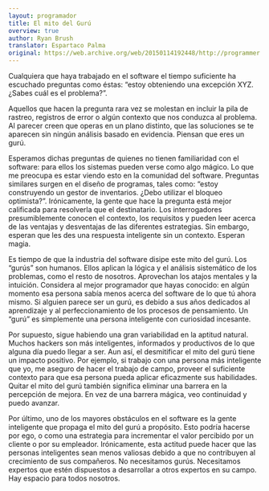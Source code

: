 ```yaml
---
layout: programador
title: El mito del Gurú
overview: true
author: Ryan Brush
translator: Espartaco Palma
original: https://web.archive.org/web/20150114192448/http://programmer.97things.oreilly.com/wiki/index.php/The_Guru_Myth
---
```


Cualquiera que haya trabajado en el software el tiempo suficiente ha
escuchado preguntas como éstas: “estoy obteniendo una excepción XYZ.
¿Sabes cuál es el problema?”.

Aquellos que hacen la pregunta rara vez se molestan en incluir la pila
de rastreo, registros de error o algún contexto que nos conduzca al
problema. Al parecer creen que operas en un plano distinto, que las
soluciones se te aparecen sin ningún análisis basado en evidencia.
Piensan que eres un gurú.

Esperamos dichas preguntas de quienes no tienen familiaridad con el
software: para ellos los sistemas pueden verse como algo mágico. Lo que
me preocupa es estar viendo esto en la comunidad del software. Preguntas
similares surgen en el diseño de programas, tales como: “estoy
construyendo un gestor de inventarios. ¿Debo utilizar el bloqueo
optimista?”. Irónicamente, la gente que hace la pregunta está mejor
calificada para resolverla que el destinatario. Los interrogadores
presumiblemente conocen el contexto, los requisitos y pueden leer acerca
de las ventajas y desventajas de las diferentes estrategias. Sin
embargo, esperan que les des una respuesta inteligente sin un contexto.
Esperan magia.

Es tiempo de que la industria del software disipe este mito del gurú.
Los “gurús” son humanos. Ellos aplican la lógica y el análisis
sistemático de los problemas, como el resto de nosotros. Aprovechan los
atajos mentales y la intuición. Considera al mejor programador que hayas
conocido: en algún momento esa persona sabía menos acerca del software
de lo que tú ahora mismo. Si alguien parece ser un gurú, es debido a sus
años dedicados al aprendizaje y al perfeccionamiento de los procesos de
pensamiento. Un “gurú” es simplemente una persona inteligente con
curiosidad incesante.

Por supuesto, sigue habiendo una gran variabilidad en la aptitud
natural. Muchos hackers son más inteligentes, informados y productivos
de lo que alguna día puedo llegar a ser. Aun así, el desmitificar el
mito del gurú tiene un impacto positivo. Por ejemplo, si trabajo con una
persona más inteligente que yo, me aseguro de hacer el trabajo de campo,
proveer el suficiente contexto para que esa persona pueda aplicar
eficazmente sus habilidades. Quitar el mito del gurú también significa
eliminar una barrera en la percepción de mejora. En vez de una barrera
mágica, veo continuidad y puedo avanzar.

Por último, uno de los mayores obstáculos en el software es la gente
inteligente que propaga el mito del gurú a propósito. Esto podría
hacerse por ego, o como una estrategia para incrementar el valor
percibido por un cliente o por su empleador. Irónicamente, esta actitud
puede hacer que las personas inteligentes sean menos valiosas debido a
que no contribuyen al crecimiento de sus compañeros. No necesitamos
gurús. Necesitamos expertos que estén dispuestos a desarrollar a otros
expertos en su campo. Hay espacio para todos nosotros.
